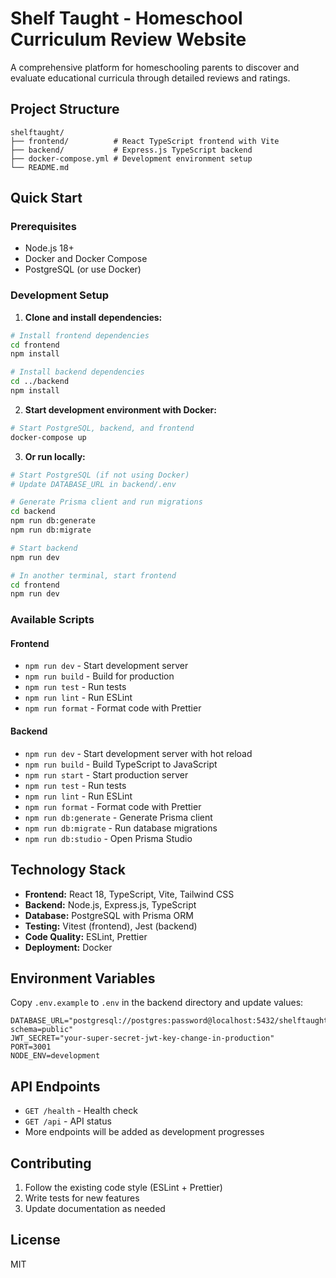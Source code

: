 # Shelf Taught - Homeschool Curriculum Review Website

A comprehensive platform for homeschooling parents to discover and evaluate educational curricula through detailed reviews and ratings.

## Project Structure

```
shelftaught/
├── frontend/          # React TypeScript frontend with Vite
├── backend/           # Express.js TypeScript backend
├── docker-compose.yml # Development environment setup
└── README.md
```

## Quick Start

### Prerequisites
- Node.js 18+
- Docker and Docker Compose
- PostgreSQL (or use Docker)

### Development Setup

1. **Clone and install dependencies:**
```bash
# Install frontend dependencies
cd frontend
npm install

# Install backend dependencies
cd ../backend
npm install
```

2. **Start development environment with Docker:**
```bash
# Start PostgreSQL, backend, and frontend
docker-compose up
```

3. **Or run locally:**
```bash
# Start PostgreSQL (if not using Docker)
# Update DATABASE_URL in backend/.env

# Generate Prisma client and run migrations
cd backend
npm run db:generate
npm run db:migrate

# Start backend
npm run dev

# In another terminal, start frontend
cd frontend
npm run dev
```

### Available Scripts

#### Frontend
- `npm run dev` - Start development server
- `npm run build` - Build for production
- `npm run test` - Run tests
- `npm run lint` - Run ESLint
- `npm run format` - Format code with Prettier

#### Backend
- `npm run dev` - Start development server with hot reload
- `npm run build` - Build TypeScript to JavaScript
- `npm run start` - Start production server
- `npm run test` - Run tests
- `npm run lint` - Run ESLint
- `npm run format` - Format code with Prettier
- `npm run db:generate` - Generate Prisma client
- `npm run db:migrate` - Run database migrations
- `npm run db:studio` - Open Prisma Studio

## Technology Stack

- **Frontend:** React 18, TypeScript, Vite, Tailwind CSS
- **Backend:** Node.js, Express.js, TypeScript
- **Database:** PostgreSQL with Prisma ORM
- **Testing:** Vitest (frontend), Jest (backend)
- **Code Quality:** ESLint, Prettier
- **Deployment:** Docker

## Environment Variables

Copy `.env.example` to `.env` in the backend directory and update values:

```env
DATABASE_URL="postgresql://postgres:password@localhost:5432/shelftaught?schema=public"
JWT_SECRET="your-super-secret-jwt-key-change-in-production"
PORT=3001
NODE_ENV=development
```

## API Endpoints

- `GET /health` - Health check
- `GET /api` - API status
- More endpoints will be added as development progresses

## Contributing

1. Follow the existing code style (ESLint + Prettier)
2. Write tests for new features
3. Update documentation as needed

## License

MIT